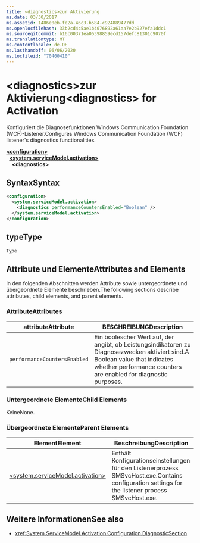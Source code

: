 ```yaml
---
title: <diagnostics>zur Aktivierung
ms.date: 03/30/2017
ms.assetid: 1486e0eb-fe2a-46c3-b584-c924889477dd
ms.openlocfilehash: 33b2cd4c5ae1b4076892a61aa7e2b927efa1ddc1
ms.sourcegitcommit: b16c00371ea06398859ecd157defc81301c9070f
ms.translationtype: MT
ms.contentlocale: de-DE
ms.lasthandoff: 06/06/2020
ms.locfileid: "70400410"
---
```

# <a name="diagnostics-for-activation"></a><span data-ttu-id="75616-102">\<diagnostics>zur Aktivierung</span><span class="sxs-lookup"><span data-stu-id="75616-102">\<diagnostics> for Activation</span></span>
<span data-ttu-id="75616-103">Konfiguriert die Diagnosefunktionen Windows Communication Foundation (WCF)-Listener.</span><span class="sxs-lookup"><span data-stu-id="75616-103">Configures Windows Communication Foundation (WCF) listener's diagnostics functionalities.</span></span>  
  
[**\<configuration>**](../configuration-element.md)\
&nbsp;&nbsp;[**\<system.serviceModel.activation>**](system-servicemodel-activation.md)\
&nbsp;&nbsp;&nbsp;&nbsp;**\<diagnostics>**  
  
## <a name="syntax"></a><span data-ttu-id="75616-104">Syntax</span><span class="sxs-lookup"><span data-stu-id="75616-104">Syntax</span></span>  
  
```xml  
<configuration>
  <system.serviceModel.activation>
    <diagnostics performanceCountersEnabled="Boolean" />
  </system.serviceModel.activation>
</configuration>
```  
  
## <a name="type"></a><span data-ttu-id="75616-105">type</span><span class="sxs-lookup"><span data-stu-id="75616-105">Type</span></span>  
 `Type`  
  
## <a name="attributes-and-elements"></a><span data-ttu-id="75616-106">Attribute und Elemente</span><span class="sxs-lookup"><span data-stu-id="75616-106">Attributes and Elements</span></span>  
 <span data-ttu-id="75616-107">In den folgenden Abschnitten werden Attribute sowie untergeordnete und übergeordnete Elemente beschrieben.</span><span class="sxs-lookup"><span data-stu-id="75616-107">The following sections describe attributes, child elements, and parent elements.</span></span>  
  
### <a name="attributes"></a><span data-ttu-id="75616-108">Attribute</span><span class="sxs-lookup"><span data-stu-id="75616-108">Attributes</span></span>  
  
|<span data-ttu-id="75616-109">attribute</span><span class="sxs-lookup"><span data-stu-id="75616-109">Attribute</span></span>|<span data-ttu-id="75616-110">BESCHREIBUNG</span><span class="sxs-lookup"><span data-stu-id="75616-110">Description</span></span>|  
|---------------|-----------------|  
|`performanceCountersEnabled`|<span data-ttu-id="75616-111">Ein boolescher Wert auf, der angibt, ob Leistungsindikatoren zu Diagnosezwecken aktiviert sind.</span><span class="sxs-lookup"><span data-stu-id="75616-111">A Boolean value that indicates whether performance counters are enabled for diagnostic purposes.</span></span>|  
  
### <a name="child-elements"></a><span data-ttu-id="75616-112">Untergeordnete Elemente</span><span class="sxs-lookup"><span data-stu-id="75616-112">Child Elements</span></span>  
 <span data-ttu-id="75616-113">Keine</span><span class="sxs-lookup"><span data-stu-id="75616-113">None.</span></span>  
  
### <a name="parent-elements"></a><span data-ttu-id="75616-114">Übergeordnete Elemente</span><span class="sxs-lookup"><span data-stu-id="75616-114">Parent Elements</span></span>  
  
|<span data-ttu-id="75616-115">Element</span><span class="sxs-lookup"><span data-stu-id="75616-115">Element</span></span>|<span data-ttu-id="75616-116">Beschreibung</span><span class="sxs-lookup"><span data-stu-id="75616-116">Description</span></span>|  
|-------------|-----------------|  
|[\<system.serviceModel.activation>](system-servicemodel-activation.md)|<span data-ttu-id="75616-117">Enthält Konfigurationseinstellungen für den Listenerprozess SMSvcHost.exe.</span><span class="sxs-lookup"><span data-stu-id="75616-117">Contains configuration settings for the listener process SMSvcHost.exe.</span></span>|  
  
## <a name="see-also"></a><span data-ttu-id="75616-118">Weitere Informationen</span><span class="sxs-lookup"><span data-stu-id="75616-118">See also</span></span>

- <xref:System.ServiceModel.Activation.Configuration.DiagnosticSection>
